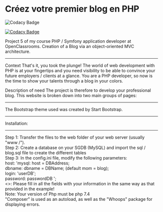 # Créez votre premier blog en PHP
![Codacy Badge](https://app.codacy.com/project/badge/Grade/40bc74ce39cd4c359facfea4abccafb6?branch=develop)

[![Codacy Badge](https://api.codacy.com/project/badge/Grade/7d1ab7ae8a544209b8d85f7cf4aadb77)](https://app.codacy.com/manual/Marc-Alban/Creez-votre-premier-blog-en-PHP?utm_source=github.com&utm_medium=referral&utm_content=Marc-Alban/Creez-votre-premier-blog-en-PHP&utm_campaign=Badge_Grade_Settings)

Project 5 of my course PHP / Symfony application developer at OpenClassrooms. Creation of a Blog via an object-oriented MVC architecture.

-------------------------------------------------- -------------------------------------------------- -------------------------------------------------- -----------------------------

Context
That's it, you took the plunge! The world of web development with PHP is at your fingertips and you need visibility to be able to convince your future employers / clients at a glance. You are a PHP developer, so now is the time to show your talents through a blog in your colors.

Description of need
The project is therefore to develop your professional blog. This website is broken down into two main groups of pages:

-------------------------------------------------- -------------------------------------------------- -------------------------------------------------- -------------------------
The Bootstrap theme used was created by Start Bootstrap.
<hr>
Installation:
<hr>
Step 1: Transfer the files to the web folder of your web server (usually "www /").<br>
Step 2: Create a database on your SGDB (MySQL) and import the sql / blog.sql file to create the different tables<br>
Step 3: In the config.ini file, modify the following parameters:<br>
host: 'mysql: host = DBAddress;<br>
dbname: dbname = DBName; (default mom = blog);<br>
login: 'userDB';<br>
password: passwordDB ';<br>
<<Important>>: Please fill in all the fields with your information in the same way as that provided in the example!<br>
Note: Your version of Php must be php 7.4<br>
"Composer" is used as an autoload, as well as the "Whoops" package for displaying errors.<br>
